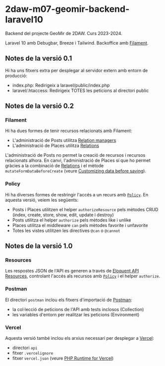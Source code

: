 # 2daw-m07-geomir-backend-laravel10
Backend del projecte GeoMir de 2DAW. Curs 2023-2024.

Laravel 10 amb Debugbar, Breeze i Tailwind. Backoffice amb [Filament](https://filamentphp.com/).

## Notes de la versió 0.1

Hi ha uns fitxers extra per desplegar al servidor extern amb entorn de producció:

* index.php: Redirigeix a laravel/public/index.php
* laravel/.htaccess: Redirigeix TOTES les peticions al directori public

## Notes de la versió 0.2

### Filament

Hi ha dues formes de tenir recursos relacionats amb Filament:

 * L'administració de Posts utilitza [Relation managers](https://filamentphp.com/docs/2.x/admin/resources/relation-managers)
 * L'administració de Places utilitza [Relations](https://filamentphp.com/docs/2.x/admin/resources/getting-started#relations)

L'administració de Posts no permet la creació de recursos i recursos relacionats alhora. En canvi, l'administració de Places sí que ho permet gràcies a la combinació de [Relations](https://filamentphp.com/docs/2.x/admin/resources/getting-started#relations) i el mètode `mutateFormDataBeforeCreate` (veure [Customizing data before saving](https://filamentphp.com/docs/2.x/admin/resources/creating-records#customizing-data-before-saving)).

### Policy

Hi ha diverses formes de restringir l'accés a un recurs amb [`Policy`](https://laravel.com/docs/10.x/authorization#creating-policies). En aquesta versió, veiem les següents:

 * Posts i Places utilitzen el helper `authorizeResource` pels mètodes CRUD (index, create, store, show, edit, update i destroy)
 * Posts utilitza el helper `authorize` pels mètodes like i unlike
 * Places utilitza el middleware `can` pels mètodes favorite i unfavorite
 * Totes les vistes utilitzen les directives `@can` o `@cannot`

## Notes de la versió 1.0

### Resources

Les respostes JSON de l'API es generen a través de [Eloquent API Resources](https://laravel.com/docs/10.x/eloquent-resources), controlant l'accés als recursos amb [`Policy`](https://laravel.com/docs/10.x/authorization#creating-policies) i el helper `authorize`.

### Postman

El directori `postman` inclou els fitxers d'importació de [Postman](https://www.postman.com/): 

 * la col·lecció de peticions de l'API amb tests inclosos (Collection)
 * les variables d'entorn per realitzar les peticions (Environment)

### Vercel

Aquesta versió també inclou els arxius necessari per desplegar a [Vercel](https://vercel.com/):

 * directori `api`
 * fitxer `.vercelignore`
 * fitxer `vercel.json` (veure [PHP Runtime for Vercel](https://github.com/vercel-community/php))